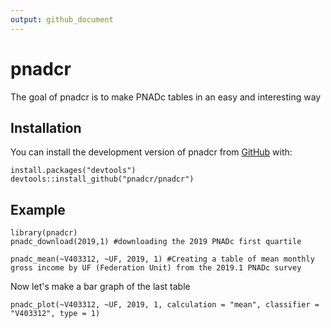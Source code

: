 ```yaml
---
output: github_document
---
```


<!-- README.md is generated from README.Rmd. Please edit that file -->


# pnadcr

The goal of pnadcr is to make PNADc tables in an easy and interesting way

## Installation

You can install the development version of pnadcr from [GitHub](https://github.com/pnadcr/pnadcr) with:
      

```{r}
install.packages("devtools")
devtools::install_github("pnadcr/pnadcr")
```

## Example

```{r example}
library(pnadcr)
pnadc_download(2019,1) #downloading the 2019 PNADc first quartile

pnadc_mean(~V403312, ~UF, 2019, 1) #Creating a table of mean monthly gross income by UF (Federation Unit) from the 2019.1 PNADc survey

```

Now let's make a bar graph of the last table

```{r example}
pnadc_plot(~V403312, ~UF, 2019, 1, calculation = "mean", classifier = "V403312", type = 1)
```

